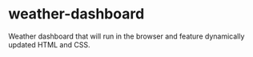 # weather-dashboard
Weather dashboard that will run in the browser and feature dynamically updated HTML and CSS.
